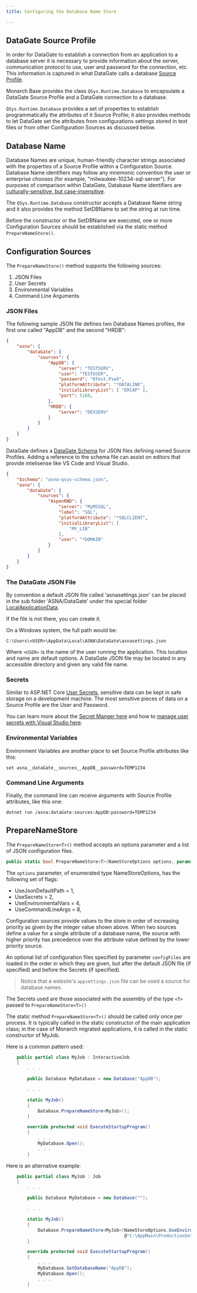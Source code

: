```yaml
---
title: Configuring the Database Name Store

---
```


## DataGate Source Profile

In order for DataGate to establish a connection from an application to a database server it is necessary to provide information about the server, communication protocol to use, user and password for the connection, etc.  This information is captured in what DataGate calls a database [Source Profile](/reference/datagate/datagate-providers/source-profile.html).

Monarch Base provides the class `QSys.Runtime.Database` to encapsulate a DataGate Source Profile and a DataGate connection to a database.

`QSys.Runtime.Database` provides a set of properties to establish programmatically the attributes of it Source Profile; it also provides methods to let DataGate set the attributes from configurations settings stored in text files or from other Configuration Sources as discussed below.

## Database Name
Database Names are unique, human-friendly character strings associated with the properties of a Source Profile within a Configuration Source.  Database Name identifiers may follow any mnemonic convention the user or enterprise chooses (for example, "milwaukee-10234-sql-server").  For purposes of comparison within DataGate, Database Name identifiers are [culturally-sensitive, but case-insensitive](https://docs.microsoft.com/en-us/dotnet/standard/base-types/best-practices-strings#recommendations-for-string-usage).

The `QSys.Runtime.Database` constructor accepts a Database Name string and it also provides the method SetDBName to set the string at run time.

Before the constructor or the SetDBName are executed, one or more Configuration Sources should be established via the static method `PrepareNameStore()`.

## Configuration Sources
The `PrepareNameStore()` method supports the following sources:
1. JSON Files
2. User Secrets
3. Environmental Variables
4. Command Line Arguments


### JSON Files
The following sample JSON file defines two Database Names profiles, the first one called "AppDB" and the second "HRDB":
```json
{
    "asna": {
        "dataGate": {
            "sources": {
                "AppDB": {
                    "server": "TESTSERV",
                    "user": "TESTUSER",
                    "password": "0Test.Psw9",
                    "platformAttribute": "*DATALINK",
                    "initialLibraryList": [ "ERCAP" ],
                    "port": 5160,
                },
                "HRDB": {
                    "server": "DEVSERV"
                }
            }
        }
    }
}
```

DataGate defines a [DataGate Schema](asna-qsys-schema.json) for JSON files defining named Source Profiles. Adding a reference to the schema file can assist on editors that provide intelisense like VS Code and Visual Studio.

```json
{
    "$schema": "asna-qsys-schema.json",
    "asna": {
        "dataGate": {
            "sources": {
                "AspenRND": {
                    "server": "MyMSSQL",
                    "label": "SQL",
                    "platformAttribute": "*SQLCLIENT",
                    "initialLibraryList": [
                        "MY_LIB"
                    ],
                    "user": "*DOMAIN"
                }
            }
        }
    }
}
```

### The DataGate JSON File
By convention a default JSON file called 'asnasettings.json' can be placed in the sub folder 'ASNA/DataGate' under the special folder [LocalApplicationData](https://docs.microsoft.com/en-us/dotnet/api/system.environment.specialfolder). 

If the file is not there, you can create it.

On a Windows system, the full path would be:
```
C:\Users\<USER>\AppData\Local\ASNA\DataGate\asnasettings.json
```

Where `<USER>` is the name of the user running the application.  This location and name are default options.  A DataGate JSON file may be located in any accessible directory and given any valid file name.

### Secrets
Similar to ASP.NET Core [User Secrets](https://docs.microsoft.com/en-us/aspnet/core/security/app-secrets), sensitive data can be kept in safe storage on a development machine. The most sensitive pieces of data on a Source Profile are the User and Password. 

You can learn more about the [Secret Manger here](https://docs.microsoft.com/en-us/aspnet/core/security/app-secrets?#secret-manager) and how to [manage user secrets with Visual Studio here](https://docs.microsoft.com/en-us/aspnet/core/security/app-secrets?tabs=windows#manage-user-secrets-with-visual-studio).

### Environmental Variables
Environment Variables are another place to set Source Profile attributes like this:

```
set asna__dataGate__sources__AppDB__password=TEMP1234
```

### Command Line Arguments
Finally, the command line can receive arguments with Source Profile attributes, like this one:

```
dotnet run /asna:dataGate:sources:AppDB:password=TEMP1234
```

## PrepareNameStore
The `PrepareNameStore<T>()` method accepts an options parameter and a list of JSON configuration files.

```cs
public static bool PrepareNameStore<T>(NameStoreOptions options, params string[] configFiles) where T : class
```

The ``options`` parameter, of enumerated type NameStoreOptions, has the following set of flags:

 * UseJsonDefaultPath = 1,
 * UseSecrets = 2,
 * UseEnvironmentalVars = 4,
 * UseCommandLineArgs = 8,

Configuration sources provide values to the store in order of increasing priority as given by the integer value shown above.  When two sources define a value for a single attribute of a database name, the source with higher priority has precedence over the attribute value defined by the lower priority source.

An optional list of configuration files specified by parameter ``configFiles`` are loaded in the order in which they are given, but after the default JSON file (if specified) and before the Secrets (if specified). 

> Notice that a website's `appsettings.json` file can be used a source for database names.

The Secrets used are those associated with the assembly of the type `<T>` passed to `PrepareNameStore<T>()`

The static method `PrepareNameStore<T>()` should be called only once per process.  It is typically called in the static constructor of the main application class; in the case of Monarch migrated applications, it is called in the static constructor of MyJob.

Here is a common pattern used:
```cs
    public partial class MyJob : InteractiveJob
    {
        . . .

        public Database MyDatabase = new Database("AppDB");

        . . .

        static MyJob()
        {
            Database.PrepareNameStore<MyJob>();
        }

        override protected void ExecuteStartupProgram()
        {
            . . .
            MyDatabase.Open();
            . . .
        }
```

Here is an alternative example:
```cs
    public partial class MyJob : Job
    {
        . . .

        public Database MyDatabase = new Database("");

        . . .

        static MyJob()
        {
            Database.PrepareNameStore<MyJob>(NameStoreOptions.UseEnvironmentalVars | NameStoreOptions.UseCommandLineArgs,
                                             @"C:\AppMain\ProductionSettings.json", @".\appsettings.json");
        }

        override protected void ExecuteStartupProgram()
        {
            . . .
            MyDatabase.SetDatabaseName("AppDB");
            MyDatabase.Open();
            . . .
        }

```
